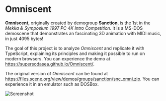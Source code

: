 # Omniscent

**Omniscent**, originally created by demogroup **Sanction**, is the 1st in the *Mekka & Symposium 1997 PC 4K Intro Competition*.
It is a MS-DOS demoscene that demonstrates an fascinating 3D animation with MIDI music, in just 4095 bytes!

The goal of this project is to analyze *Omniscent* and replicate it with TypeScript, explaining its principles and making it possible to run on modern browsers. You can experience the demo at <https://supersodasea.github.io/Omniscent/>.

The original version of *Omniscent* can be found at <https://files.scene.org/view/demos/groups/sanction/snc_omni.zip>. You can experience it in an emulator such as DOSBox.

![Screenshot](assets/screenshot.png)
